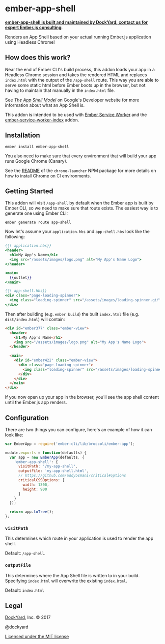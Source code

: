 # ember-app-shell

**[ember-app-shell is built and maintained by DockYard, contact us for expert Ember.js consulting](https://dockyard.com/ember-consulting)**.

Renders an App Shell based on your actual running Ember.js application using Headless Chrome!

## How does this work?

Near the end of Ember CLI's build process, this addon loads your app in a Headless Chrome session and takes the rendered HTML and replaces `index.html` with the output of the `/app-shell` route. This way you are able to serve some static html before Ember boots up in the browser, but not having to maintain that manually in the `index.html` file.

See _[The App Shell Model](https://developers.google.com/web/fundamentals/architecture/app-shell)_ on Google's Developer website for more information about what an App Shell is.

This addon is intended to be used with [Ember Service Worker](http://ember-service-worker.com) and the [ember-service-worker-index](https://github.com/DockYard/ember-service-worker-index) addon.

## Installation

```shell
ember install ember-app-shell
```

You also need to make sure that every environment that will build your app runs Google Chrome (Canary).

See the [README](https://www.npmjs.com/package/chrome-launcher#continuous-integration) of the `chrome-launcher` NPM package for more details on how to install Chrome on CI environments.

## Getting Started

This addon will visit `/app-shell` by default when the Ember app is built by Ember CLI, so we need to make sure that route exists. The easiest way is to generate one using Ember CLI:

```shell
ember generate route app-shell
```

Now let's assume your `application.hbs` and `app-shell.hbs` look like the following:

```handlebars
{{! application.hbs}}
<header>
  <h1>My App's Name</h1>
  <img src="/assets/images/logo.png" alt="My App's Name Logo">
</header>

<main>
  {{outlet}}
</main>
```

```handlebars
{{! app-shell.hbs}}
<div class="page-loading-spinner">
  <img class="loading-spinner" src="/assets/images/loading-spinner.gif" alt="loading...">
</div>
```

Then after building (e.g. `ember build`) the built `index.html` file (e.g. `dist/index.html`) will contain:

```html
<div id="ember377" class="ember-view">
  <header>
    <h1>My App's Name</h1>
    <img src="/assets/images/logo.png" alt="My App's Name Logo">
  </header>
  
  <main>
    <div id="ember422" class="ember-view">
      <div class="page-loading-spinner">
        <img class="loading-spinner" src="/assets/images/loading-spinner.gif" alt="loading...">
      </div>
    </div>
  </main>
</div>
```

If you now open up your app in the browser, you'll see the app shell content until the Ember.js app renders.

## Configuration

There are two things you can configure, here's an example of how it can look like:

```javascript
var EmberApp = require('ember-cli/lib/broccoli/ember-app');

module.exports = function(defaults) {
  var app = new EmberApp(defaults, {
    'ember-app-shell': {
      visitPath: '/my-app-shell',
      outputFile: 'my-app-shell.html',
      // https://github.com/addyosmani/critical#options
      criticalCSSOptions: {
        width: 1300,
        height: 900
      }
    }
  });

  return app.toTree();
};
```

### `visitPath`

This determines which route in your application is used to render the app shell.

Default: `/app-shell`.

### `outputFile`

This determines where the App Shell file is written to in your build.
Specifying `index.html` will overwrite the existing `index.html`.

Default: `index.html`

## Legal

[DockYard](http://dockyard.com/), Inc. &copy; 2017

[@dockyard](http://twitter.com/dockyard)

[Licensed under the MIT license](http://www.opensource.org/licenses/mit-license.php)
